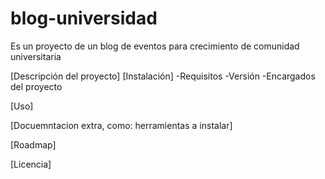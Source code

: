 # blog-universidad
Es un proyecto de un blog de eventos para crecimiento de comunidad universitaria


[Descripción del proyecto]
[Instalación]
-Requisitos
-Versión
-Encargados del proyecto

[Uso]

[Docuemntacion extra, como: herramientas a instalar]

[Roadmap]

[Licencia]
